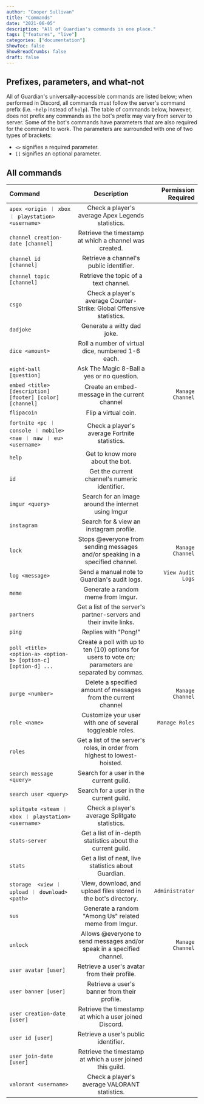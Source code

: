 ```yaml
---
author: "Cooper Sullivan"
title: "Commands"
date: "2021-06-05"
description: "All of Guardian's commands in one place."
tags: ["features", "live"]
categories: ["documentation"]
ShowToc: false
ShowBreadCrumbs: false
draft: false
---
```


## Prefixes, parameters, and what-not
All of Guardian's universally-accessible commands are listed below; when performed in Discord, all commands
must follow the server's command prefix (i.e. ``~help`` instead of ``help``). The table of commands below, however,
does not prefix any commands as the bot's prefix may vary from server to server. Some of the bot's commands have
parameters that are also required for the command to work. The parameters are surrounded with one of two types of brackets:
* ``<>`` signifies a required parameter.
* ``[]`` signifies an optional parameter.

## All commands
| Command | Description | Permission Required |
| :- | :-: | -: |
| ``apex <origin ︱ xbox ︱ playstation> <username>`` | Check a player's average Apex Legends statistics. ||
| ``channel creation-date [channel]`` | Retrieve the timestamp at which a channel was created. ||
| ``channel id [channel]`` | Retrieve a channel's public identifier. ||
| ``channel topic [channel]`` | Retrieve the topic of a text channel. ||
| ``csgo`` | Check a player's average Counter-Strike: Global Offensive statistics. ||
| ``dadjoke`` | Generate a witty dad joke. ||
| ``dice <amount>`` | Roll a number of virtual dice, numbered 1-6 each. ||
| ``eight-ball [question] `` | Ask The Magic 8-Ball a yes or no question. ||
| ``embed <title> [description] [footer] [color] [channel]`` | Create an embed-message in the current channel | ``Manage Channel`` |
| ``flipacoin`` | Flip a virtual coin. ||
| ``fortnite <pc ︱ console ︱ mobile> <nae ︱ naw ︱ eu> <username>`` | Check a player's average Fortnite statistics. ||
| ``help`` | Get to know more about the bot. ||
| ``id`` | Get the current channel's numeric identifier. ||
| ``imgur <query>`` | Search for an image around the internet using Imgur ||
| ``instagram`` | Search for & view an instagram profile. ||
| ``lock`` | Stops @everyone from sending messages and/or speaking in a specified channel. | ``Manage Channel`` |
| ``log <message>`` | Send a manual note to Guardian's audit logs. | ``View Audit Logs`` |
| ``meme`` | Generate a random meme from Imgur. ||
| ``partners`` | Get a list of the server's partner-servers and their invite links. ||
| ``ping``| Replies with "Pong!" ||
| ``poll <title> <option-a> <option-b> [option-c] [option-d] ...`` | Create a poll with up to ten (10) options for users to vote on; parameters are separated by commas. ||
| ``purge <number>`` | Delete a specified amount of messages from the current channel | ``Manage Channel`` |
| ``role <name>`` | Customize your user with one of several toggleable roles. | ``Manage Roles`` |
| ``roles`` | Get a list of the server's roles, in order from highest to lowest-hoisted. ||
| ``search message <query>`` | Search for a user in the current guild. ||
| ``search user <query>`` | Search for a user in the current guild. ||
| ``splitgate <steam ︱ xbox ︱ playstation> <username>`` | Check a player's average Splitgate statistics. ||
| ``stats-server`` | Get a list of in-depth statistics about the current guild. ||
| ``stats`` | Get a list of neat, live statistics about Guardian. ||
| ``storage	 <view ︱ upload ︱ download> <path>`` | View, download, and upload files stored in the bot's directory. | ``Administrator`` |
| ``sus`` | Generate a random "Among Us" related meme from Imgur. ||
| ``unlock`` | Allows @everyone to send messages and/or speak in a specified channel. | ``Manage Channel`` |
| ``user avatar [user]`` | Retrieve a user's avatar from their profile. ||
| ``user banner [user]`` | Retrieve a user's banner from their profile. ||
| ``user creation-date [user]`` | Retrieve the timestamp at which a user joined Discord. ||
| ``user id [user]`` | Retrieve a user's public identifier. ||
| ``user join-date [user]`` | Retrieve the timestamp at which a user joined this guild. ||
| ``valorant <username>`` | Check a player's average VALORANT statistics. ||